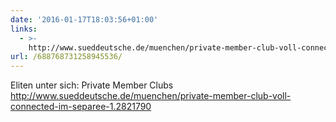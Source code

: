 ```yaml
---
date: '2016-01-17T18:03:56+01:00'
links:
  - >-
    http://www.sueddeutsche.de/muenchen/private-member-club-voll-connected-im-separee-1.2821790
url: /688768731258945536/
---
```

Eliten unter sich: Private Member Clubs http://www.sueddeutsche.de/muenchen/private-member-club-voll-connected-im-separee-1.2821790
